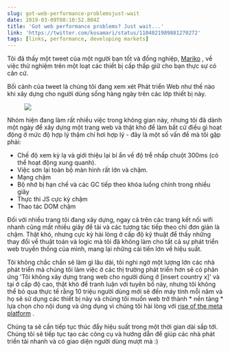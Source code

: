 ```yaml
---
slug: got-web-performance-problemsjust-wait
date: 2019-03-09T08:10:52.804Z
title: 'Got web performance problems? Just wait...'
link: 'https://twitter.com/kosamari/status/1104021989881270272'
tags: [links, performance, developing markets]
---
```

Tôi đã thấy một tweet của một người bạn tốt và đồng nghiệp, [Mariko](https://twitter.com/kosamari) , về việc thử nghiệm trên một loạt các thiết bị cấp thấp giữ cho bạn thực sự có căn cứ.

Bối cảnh của tweet là chúng tôi đang xem xét Phát triển Web như thế nào khi xây dựng cho người dùng sống hàng ngày trên các lớp thiết bị này.

<figure>
  <img src="/images/2019-03-09-got-web-performance-problemsjust-wait.jpeg">
</figure>

Nhóm hiện đang làm rất nhiều việc trong không gian này, nhưng tôi đã dành một ngày để xây dựng một trang web và thật khó để làm bất cứ điều gì hoạt động ở mức độ hợp lý thậm chí hơi hợp lý - đây là một số vấn đề mà tôi gặp phải:

* Chế độ xem kỳ lạ và giới thiệu lại bí ẩn về độ trễ nhấp chuột 300ms (có thể hoạt động xung quanh).
* Việc sơn lại toàn bộ màn hình rất lớn và chậm.
* Mạng chậm
* Bộ nhớ bị hạn chế và các GC tiếp theo khóa luồng chính trong nhiều giây
* Thực thi JS cực kỳ chậm
* Thao tác DOM chậm

Đối với nhiều trang tôi đang xây dựng, ngay cả trên các trang kết nối wifi nhanh cũng mất nhiều giây để tải và các tương tác tiếp theo chỉ đơn giản là chậm. Thật khó, nhưng cực kỳ hài lòng ở cấp độ kỹ thuật để thấy những thay đổi về thuật toán và logic mà tôi đã không làm cho tất cả sự phát triển web truyền thống của mình, mang lại những cải tiến lớn về hiệu suất.

Tôi không chắc chắn sẽ làm gì lâu dài, tôi nghi ngờ một lượng lớn các nhà phát triển mà chúng tôi làm việc ở các thị trường phát triển hơn sẽ có phản ứng &#39;Tôi không xây dựng trang web cho người dùng ở [insert country x]&#39; và tại ở cấp độ cao, thật khó để tranh luận với tuyên bố này, nhưng tôi không thể bỏ qua thực tế rằng 10 triệu người dùng mới sẽ đến máy tính mỗi năm và họ sẽ sử dụng các thiết bị này và chúng tôi muốn web trở thành * nền tảng * lựa chọn cho nội dung và ứng dụng vì chúng tôi hài lòng với [rise of the meta platform](https://paul.kinlan.me/rise-of-the-meta-platforms/) .

Chúng ta sẽ cần tiếp tục thúc đẩy hiệu suất trong một thời gian dài sắp tới. Chúng tôi sẽ tiếp tục tạo các công cụ và hướng dẫn để giúp các nhà phát triển tải nhanh và có giao diện người dùng mượt mà :)
